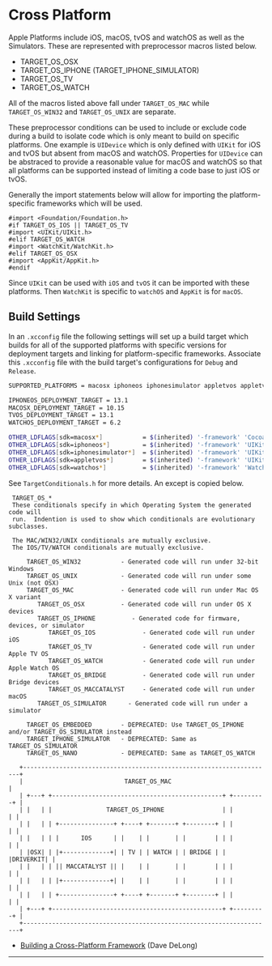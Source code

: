 #  Cross Platform

Apple Platforms include iOS, macOS, tvOS and watchOS as well as the Simulators. These are represented with preprocessor macros listed below.

* TARGET_OS_OSX
* TARGET_OS_IPHONE (TARGET_IPHONE_SIMULATOR)
* TARGET_OS_TV
* TARGET_OS_WATCH

All of the macros listed above fall under `TARGET_OS_MAC` while `TARGET_OS_WIN32` and `TARGET_OS_UNIX` are separate.

These preprocessor conditions can be used to include or exclude code during a build to isolate code which is only meant to build on specific platforms. One example is `UIDevice` which is only defined with `UIKit` for iOS and tvOS but absent from macOS and watchOS. Properties for `UIDevice` can be abstraced to provide a reasonable value for macOS and watchOS so that all platforms can be supported instead of limiting a code base to just iOS or tvOS.

Generally the import statements below will allow for importing the platform-specific frameworks which will be used.

```objc
#import <Foundation/Foundation.h>
#if TARGET_OS_IOS || TARGET_OS_TV
#import <UIKit/UIKit.h>
#elif TARGET_OS_WATCH
#import <WatchKit/WatchKit.h>
#elif TARGET_OS_OSX
#import <AppKit/AppKit.h>
#endif
```

Since `UIKit` can be used with `iOS` and `tvOS` it can be imported with these platforms. Then `WatchKit` is specific to `watchOS` and `AppKit` is for `macOS`.

## Build Settings

In an `.xcconfig` file the following settings will set up a build target which builds for all of the supported platforms with specific versions for deployment targets and linking for platform-specific frameworks. Associate this `.xcconfig` file with the build target's configurations for `Debug` and `Release`.

```sh
SUPPORTED_PLATFORMS = macosx iphoneos iphonesimulator appletvos appletvsimulator watchos watchsimulator

IPHONEOS_DEPLOYMENT_TARGET = 13.1
MACOSX_DEPLOYMENT_TARGET = 10.15
TVOS_DEPLOYMENT_TARGET = 13.1
WATCHOS_DEPLOYMENT_TARGET = 6.2

OTHER_LDFLAGS[sdk=macosx*]           = $(inherited) '-framework' 'Cocoa' '-framework' 'AppKit'
OTHER_LDFLAGS[sdk=iphoneos*]         = $(inherited) '-framework' 'UIKit' '-framework' 'CoreTelephony'
OTHER_LDFLAGS[sdk=iphonesimulator*]  = $(inherited) '-framework' 'UIKit' '-framework' 'CoreTelephony'
OTHER_LDFLAGS[sdk=appletvos*]        = $(inherited) '-framework' 'UIKit'
OTHER_LDFLAGS[sdk=watchos*]          = $(inherited) '-framework' 'WatchKit'
```

See `TargetConditionals.h` for more details. An except is copied below.

```
 TARGET_OS_*
 These conditionals specify in which Operating System the generated code will
 run.  Indention is used to show which conditionals are evolutionary subclasses.

 The MAC/WIN32/UNIX conditionals are mutually exclusive.
 The IOS/TV/WATCH conditionals are mutually exclusive.

     TARGET_OS_WIN32           - Generated code will run under 32-bit Windows
     TARGET_OS_UNIX            - Generated code will run under some Unix (not OSX)
     TARGET_OS_MAC             - Generated code will run under Mac OS X variant
        TARGET_OS_OSX          - Generated code will run under OS X devices
        TARGET_OS_IPHONE          - Generated code for firmware, devices, or simulator
           TARGET_OS_IOS             - Generated code will run under iOS
           TARGET_OS_TV              - Generated code will run under Apple TV OS
           TARGET_OS_WATCH           - Generated code will run under Apple Watch OS
           TARGET_OS_BRIDGE          - Generated code will run under Bridge devices
           TARGET_OS_MACCATALYST     - Generated code will run under macOS
        TARGET_OS_SIMULATOR      - Generated code will run under a simulator

     TARGET_OS_EMBEDDED        - DEPRECATED: Use TARGET_OS_IPHONE and/or TARGET_OS_SIMULATOR instead
     TARGET_IPHONE_SIMULATOR   - DEPRECATED: Same as TARGET_OS_SIMULATOR
     TARGET_OS_NANO            - DEPRECATED: Same as TARGET_OS_WATCH

   +---------------------------------------------------------------------+
   |                            TARGET_OS_MAC                            |
   | +---+ +-----------------------------------------------+ +---------+ |
   | |   | |               TARGET_OS_IPHONE                | |         | |
   | |   | | +---------------+ +----+ +-------+ +--------+ | |         | |
   | |   | | |      IOS      | |    | |       | |        | | |         | |
   | |OSX| | |+-------------+| | TV | | WATCH | | BRIDGE | | |DRIVERKIT| |
   | |   | | || MACCATALYST || |    | |       | |        | | |         | |
   | |   | | |+-------------+| |    | |       | |        | | |         | |
   | |   | | +---------------+ +----+ +-------+ +--------+ | |         | |
   | +---+ +-----------------------------------------------+ +---------+ |
   +---------------------------------------------------------------------+
```

* [Building a Cross-Platform Framework] (Dave DeLong)

---
[Building a Cross-Platform Framework]: https://davedelong.com/blog/2018/11/15/building-a-crossplatform-framework/
